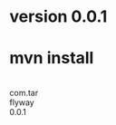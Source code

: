 #  version 0.0.1
# mvn install

<dependency> <br>
			<groupId>com.tar</groupId> <br>
			<artifactId>flyway</artifactId> <br>
			<version>0.0.1</version> <br>
	</dependency> <br>
